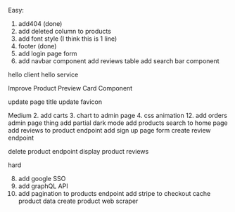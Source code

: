 Easy:
1. add404 (done)
5. add deleted column to products
6. add font style (I think this is 1 line)
7. footer (done)
10. add login page form
11. add navbar component
add reviews table
add search bar component

hello client
hello service

Improve Product Preview Card Component

update page title
update favicon

Medium
2. add carts
3. chart to admin page
4. css animation
12. add orders admin page
thing add partial dark mode
add products search to home page
add reviews to product endpoint
add sign up page form
create review endpoint

delete product endpoint
display product reviews

hard

8. add google SSO
9. add graphQL API
10. add pagination to products endpoint
add stripe to checkout
cache product data
create product web scraper

